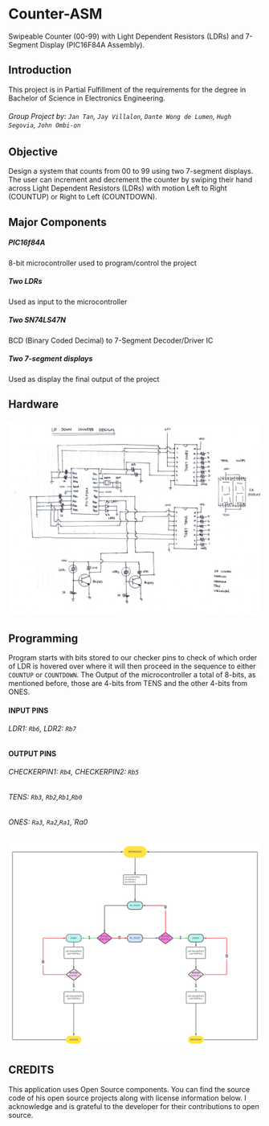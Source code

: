 # Counter-ASM
Swipeable Counter (00-99) with Light Dependent Resistors (LDRs) and 7-Segment Display (PIC16F84A Assembly).

## Introduction
This project is in Partial Fulfillment of the requirements for the degree in Bachelor of Science in Electronics Engineering.
###### Group Project by: `Jan Tan`, `Jay Villalon`, `Dante Wong de Lumen`, `Hugh Segovia`, `John Ombi-on`

## Objective
Design a system that counts from 00 to 99 using two 7-segment displays. The user can increment and decrement the counter by swiping their hand across Light Dependent Resistors (LDRs) with motion Left to Right (COUNTUP) or Right to Left (COUNTDOWN).

## Major Components
##### PIC16f84A
8-bit microcontroller used to program/control the project
##### Two LDRs
Used as input to the microcontroller
##### Two SN74LS47N
BCD (Binary Coded Decimal) to 7-Segment Decoder/Driver IC
##### Two 7-segment displays
Used as display the final output of the project

## Hardware
![Schematic Diagram](https://github.com/wongddl/Counter-ASM/blob/main/Images/UPDOWN%20schematic.jpg)

## Programming
Program starts with bits stored to our checker pins to check of which order of LDR is hovered over where it will then proceed in the sequence to either `COUNTUP` or `COUNTDOWN`. The Output of the microcontroller a total of 8-bits, as mentioned before, those are 4-bits from TENS and the other 4-bits from ONES.
#### INPUT PINS
###### LDR1: `Rb6`, LDR2: `Rb7`
#### OUTPUT PINS
###### CHECKERPIN1: `Rb4`, CHECKERPIN2: `Rb5`
###### TENS: `Rb3`, `Rb2`,`Rb1`,`Rb0`
###### ONES: `Ra3`, `Ra2`,`Ra1`,`Ra0
![Counter input algorithm](https://github.com/wongddl/Counter-ASM/blob/main/Images/COUNTER.png)


## CREDITS
This application uses Open Source components. You can find the source code of his
open source projects along with license information below. I acknowledge and is 
grateful to the developer for their contributions to open source.


